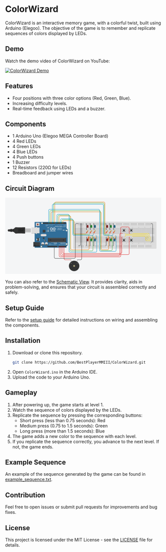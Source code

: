 # ColorWizard

ColorWizard is an interactive memory game, with a colorful twist, built using Arduino (Elegoo). The objective of the game is to remember and replicate sequences of colors displayed by LEDs.

## Demo

Watch the demo video of ColorWizard on YouTube:

[![ColorWizard Demo](https://img.youtube.com/vi/EEwhJd93c-o/0.jpg)](https://www.youtube.com/watch?v=EEwhJd93c-o)

## Features
- Four positions with three color options (Red, Green, Blue).
- Increasing difficulty levels.
- Real-time feedback using LEDs and a buzzer.

## Components
- 1 Arduino Uno (Elegoo MEGA Controller Board)
- 4 Red LEDs
- 4 Green LEDs
- 4 Blue LEDs
- 4 Push buttons
- 1 Buzzer
- 12 Resistors (220Ω for LEDs)
- Breadboard and jumper wires

## Circuit Diagram
![Wiring Diagram](docs/wiring_diagram.png)

You can also refer to the [Schematic View](docs/schematic_view.pdf). It provides clarity, aids in problem-solving, and ensures that your circuit is assembled correctly and safely.

## Setup Guide
Refer to the [setup guide](docs/setup_guide.md) for detailed instructions on wiring and assembling the components.

## Installation
1. Download or clone this repository.
    ```bash
    git clone https://github.com/BestPlayerMMIII/ColorWizard.git
    ```
2. Open `ColorWizard.ino` in the Arduino IDE.
3. Upload the code to your Arduino Uno.

## Gameplay
1. After powering up, the game starts at level 1.
2. Watch the sequence of colors displayed by the LEDs.
3. Replicate the sequence by pressing the corresponding buttons:
   - Short press (less than 0.75 seconds): Red
   - Medium press (0.75 to 1.5 seconds): Green
   - Long press (more than 1.5 seconds): Blue
4. The game adds a new color to the sequence with each level.
5. If you replicate the sequence correctly, you advance to the next level. If not, the game ends.

## Example Sequence
An example of the sequence generated by the game can be found in [example_sequence.txt](examples/example_sequence.txt).

## Contribution
Feel free to open issues or submit pull requests for improvements and bug fixes.

## License
This project is licensed under the MIT License - see the [LICENSE](LICENSE.txt) file for details.
